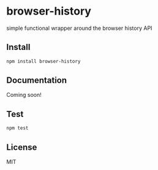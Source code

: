 # browser-history

simple functional wrapper around the browser history API

## Install

```bash
npm install browser-history
```

## Documentation

Coming soon!

## Test

```bash
npm test
```

## License

MIT
